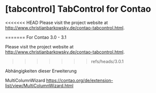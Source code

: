 # [tabcontrol] TabControl for Contao

<<<<<<< HEAD
Please visit the project website at http://www.christianbarkowsky.de/contao-tabcontrol.html.

=======
For Contao 3.0 - 3.1

Please visit the project website at http://www.christianbarkowsky.de/contao-tabcontrol.html.
>>>>>>> refs/heads/3.0.1

Abhängigkeiten dieser Erweiterung

MultiColumnWizard https://contao.org/de/extension-list/view/MultiColumnWizard.html